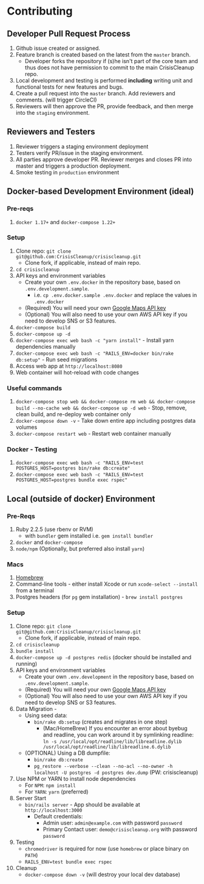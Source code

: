 # Contributing

## Developer Pull Request Process
1. Github issue created or assigned. 
1. Feature branch is created based on the latest from the `master` branch.
   * Developer forks the repository if (s)he isn't part of the core team and thus does not have permission to commit to the main CrisisCleanup repo. 
1. Local development and testing is performed **including** writing unit and functional tests for new features and bugs.
1. Create a pull request into the `master` branch.  Add reviewers and comments. (will trigger CircleCI)
1. Reviewers will then approve the PR, provide feedback, and then merge into the `staging` environment.

## Reviewers and Testers
1. Reviewer triggers a staging environment deployment
1. Testers verify PR/issue in the staging environment.
1. All parties approve developer PR.  Reviewer merges and closes PR into master and triggers a production deployment.
1. Smoke testing in `production` environment

## Docker-based Development Environment (ideal)

### Pre-reqs
1. `docker 1.17+` and `docker-compose 1.22+`

### Setup
1. Clone repo: `git clone git@github.com:CrisisCleanup/crisiscleanup.git`
   * Clone fork, if applicable, instead of main repo.
1. `cd crisiscleanup`
1. API keys and environment variables
	- Create your own `.env.docker` in the repository base, based on `.env.development.sample`.
	    - i.e. `cp .env.docker.sample .env.docker` and replace the values in `.env.docker`
	- (Required) You will need your own [Google Maps API key](https://developers.google.com/maps/documentation/javascript/get-api-key)
	- (Optional) You will also need to use your own AWS API key if you need to develop SNS or S3 features.
1. `docker-compose build`
1. `docker-compose up -d`
1. `docker-compose exec web bash -c "yarn install"` - Install yarn dependencies manually
1. `docker-compose exec web bash -c "RAILS_ENV=docker bin/rake db:setup"` - Run seed migrations
1. Access web app at `http://localhost:8080`
1. Web container will hot-reload with code changes

### Useful commands
1. `docker-compose stop web && docker-compose rm web && docker-compose build --no-cache web && docker-compose up -d web` - Stop, remove, clean build, and re-deploy web container only
1. `docker-compose down -v` - Take down entire app including postgres data volumes
1. `docker-compose restart web` - Restart web container manually

### Docker - Testing
1. `docker-compose exec web bash -c "RAILS_ENV=test POSTGRES_HOST=postgres bin/rake db:create"`
2. `docker-compose exec web bash -c "RAILS_ENV=test POSTGRES_HOST=postgres bundle exec rspec"`

## Local (outside of docker) Environment

### Pre-Reqs
1. Ruby 2.2.5 (use rbenv or RVM) 
	- with `bundler` gem installed i.e. `gem install bundler`
1. `docker` and `docker-compose`
1. `node/npm` (Optionally, but preferred also install `yarn`)

### Macs
1. [Homebrew](https://brew.sh)
1. Command-line tools - either install Xcode or run `xcode-select --install` from a terminal
1. Postgres headers (for `pg` gem installation) - `brew install postgres`

### Setup
1. Clone repo: `git clone git@github.com:CrisisCleanup/crisiscleanup.git`
   * Clone fork, if applicable, instead of main repo.
2. `cd crisiscleanup`
3. `bundle install`
4. `docker-compose up -d postgres redis` (docker should be installed and running)
5. API keys and environment variables
	- Create your own `.env.development` in the repository base, based on `.env.development.sample`.
	- (Required) You will need your own [Google Maps API key](https://developers.google.com/maps/documentation/javascript/get-api-key)
	- (Optional) You will also need to use your own AWS API key if you need to develop SNS or S3 features.
6. Data Migration - 
	- Using seed data:
		- `bin/rake db:setup` (creates and migrates in one step)
	        - (Mac/HomeBrew) If you encounter an error about byebug and readline, you can work around it by symlinking readline:    
	        `ln -s /usr/local/opt/readline/lib/libreadline.dylib /usr/local/opt/readline/lib/libreadline.6.dylib`
	- (OPTIONAL) Using a DB dumpfile:
		- `bin/rake db:create`
		- `pg_restore --verbose --clean --no-acl --no-owner -h localhost -U postgres -d postgres dev.dump` (PW: crisiscleanup)
7. Use NPM or YARN to install node dependencies
	- For `NPM`: `npm install`
	- For `YARN`: `yarn` (preferred)
8. Server Start
	- `bin/rails server` - App should be available at `http://localhost:3000`
		- Default credentials:
			- Admin user: `admin@example.com` with password `password`
			- Primary Contact user: `demo@crisiscleanup.org` with password `password`
9. Testing 
	- `chromedriver` is required for now (use `homebrew` or place binary on `PATH`)
	- `RAILS_ENV=test bundle exec rspec`
10. Cleanup
	- `docker-compose down -v` (will destroy your local dev database)